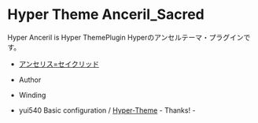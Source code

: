 
# Hyper Theme Anceril_Sacred

Hyper Anceril is Hyper ThemePlugin
Hyperのアンセルテーマ・プラグインです。

 - [アンセリス=セイクリッド](https://dic.pixiv.net/a/%E3%82%A2%E3%83%B3%E3%82%BB%E3%83%AB)

 - Author 
 - Winding
 - yui540 Basic configuration / [Hyper-Theme](https://github.com/yui540?utf8=%E2%9C%93&tab=repositories&q=Hyper-) - Thanks! -




